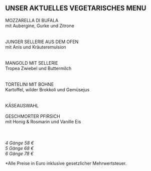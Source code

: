 ## UNSER AKTUELLES VEGETARISCHES MENU

MOZZARELLA DI BUFALA    
mit Aubergine, Gurke und Zitrone  
<br>
<br>
JUNGER SELLERIE AUS DEM OFEN    
mit Anis und Kräuteremulsion  
<br>
<br>
MANGOLD MIT SELLERIE   
Tropea Zwiebel und Buttermilch  
<br>
<br>
TORTELINI MIT BOHNE    
Kartoffel, wilder Brokkoli und Gemüsejus  
<br>
<br>
KÄSEAUSWAHL
<br>
<br>
GESCHMORTER PFIRSICH   
mit Honig & Rosmarin und Vanille Eis  
<br>
<br>
<br>
_4 Gänge 58 €_  
_5 Gänge 68 €_   
_6 Gänge 78 €_  
  
\*Alle Preise in Euro inklusive gesetzlicher Mehrwertsteuer.
